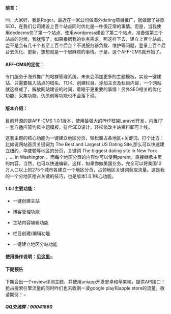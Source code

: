 #### 前言：

Hi，大家好，我是Roger。最近在一家公司做海外dating项目推广，就做起了谷歌SEO，在我们公司建设上百个站点同时优化是一件很正常的事情。但是，当我使用dedecms仿了第一个站点、使用wordpress建设了第二个站点、准备做第三个站点的时候，我犹豫了，如果根据我的业务需求，照这样下去，建立上百个站点，岂不是会有几十个甚至上百个后台？不说服务器负载、维护等问题，登录上百个后台去优化、更新，想想就是一个很麻烦的事情。于是，这个AFF-CMS就开始了。

#### AFF-CMS的定位：

专门服务于海外推广的站群管理系统，未来会添加更多的主题模板，实现一键建站，只需要输入站点的域名、TDK、创建栏目、添加主页及栏目内容，一个网站就这样成了，解放网站建设的时间，着眼于更重要的事情！另外SEO相关的优化功能、采集功能、伪原创等功能也不会落下滴。

#### 版本介绍：

目前开源的是AFF-CMS 1.0.1版本，使用最强大的PHP框架Laravel开发，内置l了一套自适应简约风主题模板，符合SEO设计，轻松修改主站资料即可上线。

这套主题的核心功能为一键建立地区分页，轻松霸占各地区+关键词。打个比方：比如说网站首页关键词为 The Best and Largest US Dating Site,那么可以快速建立纽约、华盛顿等地区的分页，关键词 The biggest dating site in New York ，... in Washington 。而每个地区分页的内容你可以使用parent，直接继承主页的内容，当然，也可以快速编辑。这样，如果你做美国业务，完全可以将美国10万人口以上的275个城市各建立一个地区分页，占领地区关键词获取流量。这是我的一个分地区抢占关键的技巧，也是版本1.0.1核心功能。


#### 1.0.1主要功能：

+ 一键创建主站

+ 博客管理功能

+ 主站内容编辑功能

+ 栏目创建/编辑功能

+ 一键建立地区分站功能



#### 使用操作说明：[见这里~](https://github.com/yingluoyun/aff-cms/edit/main/README.md)


#### 下期预告

下期会出一个review评测主题，并使用uniapp开发安卓和苹果端，提供API接口！抢占搜索引擎流量的同时咋们也去收割一波google play和apple store的流量，敬请期待！~



##### QQ交流群：90041880
